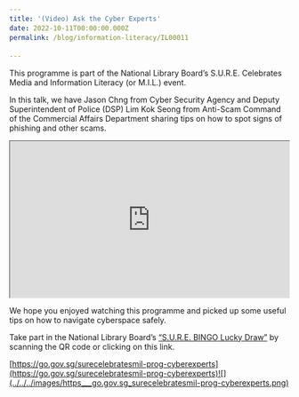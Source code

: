 ```yaml
---
title: '(Video) Ask the Cyber Experts'
date: 2022-10-11T00:00:00.000Z
permalink: /blog/information-literacy/IL00011

---
```


This programme is part of the National Library Board’s S.U.R.E. Celebrates Media and Information Literacy (or M.I.L.) event.

 In this talk, we have Jason Chng from Cyber Security Agency and Deputy Superintendent of Police (DSP) Lim Kok Seong from Anti-Scam Command of the Commercial Affairs Department sharing tips on how to spot signs of phishing and other scams.

<style>.embed-container { position: relative; padding-bottom: 56.25%; height: 0; overflow: hidden; max-width: 100%; } .embed-container iframe, .embed-container object, .embed-container embed { position: absolute; top: 0; left: 0; width: 100%; height: 100%; }</style><div class='embed-container'>
<iframe src="https://nlb.ap.panopto.com/Panopto/Pages/Embed.aspx?id=21bd0452-790b-4b9e-9b5a-af34006c33c7&autoplay=false&offerviewer=false&showtitle=true&showbrand=true&start=0&interactivity=all" height="405" width="720" style="border: 1px solid #464646;" allowfullscreen allow="autoplay"></iframe></div>

We hope you enjoyed watching this programme and picked up some useful tips on how to navigate cyberspace safely.

 

Take part in the National Library Board’s [“S.U.R.E. BINGO Lucky Draw”](https://sure.nlb.gov.sg/events/surecelebratesmil-bingo-howtoplay/) by scanning the QR code or clicking on this link.

 [https://go.gov.sg/surecelebratesmil-prog-cyberexperts](https://go.gov.sg/surecelebratesmil-prog-cyberexperts)![](../../../images/https___go.gov.sg_surecelebratesmil-prog-cyberexperts.png)

